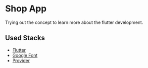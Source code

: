 # Shop App

Trying out the concept to learn more about the flutter development.

## Used Stacks

- [Flutter](https://flutter.dev/)
- [Google Font](https://fonts.google.com/specimen/Barlow+Condensed)
- [Provider](https://pub.dev/packages/provider)